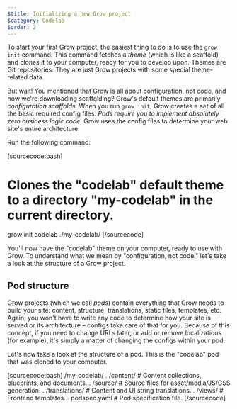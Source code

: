 ```yaml
---
$title: Initializing a new Grow project
$category: Codelab
$order: 2
---
```

To start your first Grow project, the easiest thing to do is to use the `grow init` command. This command fetches a *theme* (which is like a scaffold) and clones it to your computer, ready for you to develop upon. Themes are Git repositories. They are just Grow projects with some special theme-related data.

But wait! You mentioned that Grow is all about configuration, not code, and now we're downloading scaffolding? Grow's default themes are primarily *configuration scaffolds*. When you run `grow init`, Grow creates a set of all the basic required config files. *Pods require you to implement absolutely zero business logic code*; Grow uses the config files to determine your web site's entire architecture.

Run the following command:

[sourcecode:bash]
# Clones the "codelab" default theme to a directory "my-codelab" in the current directory.
grow init codelab ./my-codelab/
[/sourcecode]

You'll now have the "codelab" theme on your computer, ready to use with Grow. To understand what we mean by "configuration, not code," let's take a look at the structure of a Grow project.

## Pod structure

Grow projects (which we call *pods*) contain everything that Grow needs to build your site: content, structure, translations, static files, templates, etc. Again, you won't have to write any code to determine how your site is served or its architecture – configs take care of that for you. Because of this concept, if you need to change URLs later, or add or remove localizations (for example), it's simply a matter of changing the configs within your pod.

Let's now take a look at the structure of a pod. This is the "codelab" pod that was cloned to your computer.

[sourcecode:bash]
/my-codelab/
. /content/          # Content collections, blueprints, and documents.
. /source/           # Source files for asset/media/JS/CSS generation.
. /translations/     # Content and UI string translations.
. /views/            # Frontend templates.
. podspec.yaml       # Pod specification file.
[/sourcecode]
